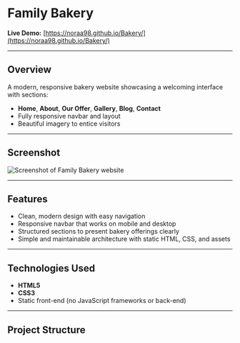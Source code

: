 # Family Bakery

**Live Demo:** [https://noraa98.github.io/Bakery/](https://noraa98.github.io/Bakery/)

---

##  Overview
A modern, responsive bakery website showcasing a welcoming interface with sections:
- **Home**, **About**, **Our Offer**, **Gallery**, **Blog**, **Contact**  
- Fully responsive navbar and layout  
- Beautiful imagery to entice visitors

---

##  Screenshot
![Screenshot of Family Bakery website](screenshot.png)

---

##  Features
- Clean, modern design with easy navigation  
- Responsive navbar that works on mobile and desktop  
- Structured sections to present bakery offerings clearly  
- Simple and maintainable architecture with static HTML, CSS, and assets

---

##  Technologies Used
- **HTML5**
- **CSS3**
- Static front-end (no JavaScript frameworks or back-end)

---

##  Project Structure
